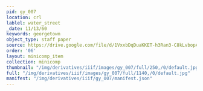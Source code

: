 ```yaml
---
pid: gy_007
location: crl
lablel: water_street
_date: 11/13/60
keywords: georgetown
object_type: staff paper
source: https://drive.google.com/file/d/1VxxbDqDuaKKET-h3Ran3-C8kLvbopAf1/view?usp=sharing
order: '06'
layout: minicomp_item
collection: minicomp
thumbnail: "/img/derivatives/iiif/images/gy_007/full/250,/0/default.jpg"
full: "/img/derivatives/iiif/images/gy_007/full/1140,/0/default.jpg"
manifest: "/img/derivatives/iiif/gy_007/manifest.json"
---
```

